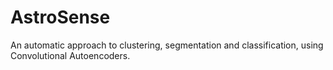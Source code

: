 # AstroSense
An automatic approach to clustering, segmentation and classification, using Convolutional Autoencoders.
